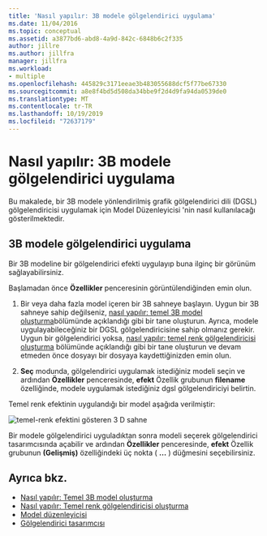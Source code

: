 ```yaml
---
title: 'Nasıl yapılır: 3B modele gölgelendirici uygulama'
ms.date: 11/04/2016
ms.topic: conceptual
ms.assetid: a3877bd6-abd8-4a9d-842c-6848b6c2f335
author: jillre
ms.author: jillfra
manager: jillfra
ms.workload:
- multiple
ms.openlocfilehash: 445829c3171eeae3b483055688dcf5f77be67330
ms.sourcegitcommit: a8e8f4bd5d508da34bbe9f2d4d9fa94da0539de0
ms.translationtype: MT
ms.contentlocale: tr-TR
ms.lasthandoff: 10/19/2019
ms.locfileid: "72637179"
---
```

# <a name="how-to-apply-a-shader-to-a-3d-model"></a>Nasıl yapılır: 3B modele gölgelendirici uygulama

Bu makalede, bir 3B modele yönlendirilmiş grafik gölgelendirici dili (DGSL) gölgelendiricisi uygulamak için Model Düzenleyicisi 'nin nasıl kullanılacağı gösterilmektedir.

## <a name="apply-a-shader-to-a-3d-model"></a>3B modele gölgelendirici uygulama

Bir 3B modeline bir gölgelendirici efekti uygulayıp buna ilginç bir görünüm sağlayabilirsiniz.

Başlamadan önce **Özellikler** penceresinin görüntülendiğinden emin olun.

1. Bir veya daha fazla model içeren bir 3B sahneye başlayın. Uygun bir 3B sahneye sahip değilseniz, [nasıl yapılır: temel 3B model oluşturma](../designers/how-to-create-a-basic-3-d-model.md)bölümünde açıklandığı gibi bir tane oluşturun. Ayrıca, modele uygulayabileceğiniz bir DGSL gölgelendiricisine sahip olmanız gerekir. Uygun bir gölgelendirici yoksa, [nasıl yapılır: temel renk gölgelendiricisi oluşturma](../designers/how-to-create-a-basic-color-shader.md) bölümünde açıklandığı gibi bir tane oluşturun ve devam etmeden önce dosyayı bir dosyaya kaydettiğinizden emin olun.

2. **Seç** modunda, gölgelendirici uygulamak istediğiniz modeli seçin ve ardından **Özellikler** penceresinde, **efekt** Özellik grubunun **filename** özelliğinde, modele uygulamak istediğiniz dgsl gölgelendiriciyi belirtin.

Temel renk efektinin uygulandığı bir model aşağıda verilmiştir:

![temel&#45;renk efektini gösteren 3 D sahne](../designers/media/digit-3d-model-effect.png)

Bir modele gölgelendirici uyguladıktan sonra modeli seçerek gölgelendirici tasarımcısında açabilir ve ardından **Özellikler** penceresinde, **efekt** Özellik grubunun **(Gelişmiş)** özelliğindeki üç nokta ( **...** ) düğmesini seçebilirsiniz.

## <a name="see-also"></a>Ayrıca bkz.

- [Nasıl yapılır: Temel 3B model oluşturma](../designers/how-to-create-a-basic-3-d-model.md)
- [Nasıl yapılır: Temel renk gölgelendiricisi oluşturma](../designers/how-to-create-a-basic-color-shader.md)
- [Model düzenleyicisi](../designers/model-editor.md)
- [Gölgelendirici tasarımcısı](../designers/shader-designer.md)